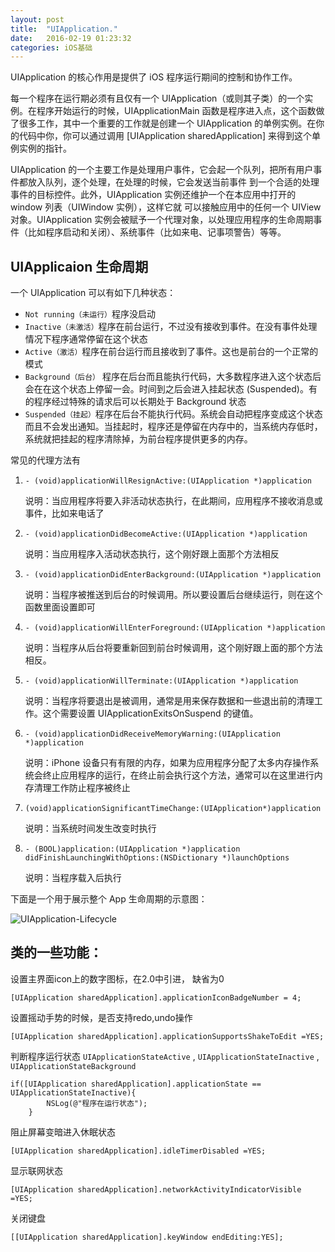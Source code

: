 ```yaml
---
layout: post
title:  "UIApplication."
date:   2016-02-19 01:23:32
categories: iOS基础
---
```


UIApplication 的核心作用是提供了 iOS 程序运行期间的控制和协作工作。

每一个程序在运行期必须有且仅有一个 UIApplication（或则其子类）的一个实例。在程序开始运行的时候，UIApplicationMain 函数是程序进入点，这个函数做了很多工作，其中一个重要的工作就是创建一个 UIApplication 的单例实例。在你的代码中你，你可以通过调用 [UIApplication sharedApplication] 来得到这个单例实例的指针。

UIApplication 的一个主要工作是处理用户事件，它会起一个队列，把所有用户事件都放入队列，逐个处理，在处理的时候，它会发送当前事件 到一个合适的处理事件的目标控件。此外，UIApplication 实例还维护一个在本应用中打开的 window 列表（UIWindow 实例），这样它就 可以接触应用中的任何一个 UIView 对象。UIApplication 实例会被赋予一个代理对象，以处理应用程序的生命周期事件（比如程序启动和关闭）、系统事件（比如来电、记事项警告）等等。

## UIApplicaion 生命周期

一个 UIApplication 可以有如下几种状态：

* `Not running（未运行）`程序没启动
* `Inactive（未激活）`程序在前台运行，不过没有接收到事件。在没有事件处理情况下程序通常停留在这个状态
* `Active（激活）`程序在前台运行而且接收到了事件。这也是前台的一个正常的模式
* `Background（后台）` 程序在后台而且能执行代码，大多数程序进入这个状态后会在在这个状态上停留一会。时间到之后会进入挂起状态 (Suspended)。有的程序经过特殊的请求后可以长期处于 Background 状态
* `Suspended（挂起）`程序在后台不能执行代码。系统会自动把程序变成这个状态而且不会发出通知。当挂起时，程序还是停留在内存中的，当系统内存低时，系统就把挂起的程序清除掉，为前台程序提供更多的内存。

常见的代理方法有

1. `- (void)applicationWillResignActive:(UIApplication *)application`

    说明：当应用程序将要入非活动状态执行，在此期间，应用程序不接收消息或事件，比如来电话了

2. `- (void)applicationDidBecomeActive:(UIApplication *)application`

    说明：当应用程序入活动状态执行，这个刚好跟上面那个方法相反

3. `- (void)applicationDidEnterBackground:(UIApplication *)application`

    说明：当程序被推送到后台的时候调用。所以要设置后台继续运行，则在这个函数里面设置即可

4. `- (void)applicationWillEnterForeground:(UIApplication *)application`

    说明：当程序从后台将要重新回到前台时候调用，这个刚好跟上面的那个方法相反。

5. `- (void)applicationWillTerminate:(UIApplication *)application`

    说明：当程序将要退出是被调用，通常是用来保存数据和一些退出前的清理工作。这个需要设置 UIApplicationExitsOnSuspend 的键值。

6. `- (void)applicationDidReceiveMemoryWarning:(UIApplication *)application`

    说明：iPhone 设备只有有限的内存，如果为应用程序分配了太多内存操作系统会终止应用程序的运行，在终止前会执行这个方法，通常可以在这里进行内存清理工作防止程序被终止

7. `(void)applicationSignificantTimeChange:(UIApplication*)application`

    说明：当系统时间发生改变时执行

8. `- (BOOL)application:(UIApplication *)application didFinishLaunchingWithOptions:(NSDictionary *)launchOptions`

    说明：当程序载入后执行

下面是一个用于展示整个 App 生命周期的示意图：

![UIApplication-Lifecycle](http://i.stack.imgur.com/c2d1D.jpg)

## 类的一些功能：

设置主界面icon上的数字图标，在2.0中引进， 缺省为0

```
[UIApplication sharedApplication].applicationIconBadgeNumber = 4;
```

设置摇动手势的时候，是否支持redo,undo操作

```
[UIApplication sharedApplication].applicationSupportsShakeToEdit =YES;
```

判断程序运行状态
 `UIApplicationStateActive` , `UIApplicationStateInactive` , `UIApplicationStateBackground`
 
```
if([UIApplication sharedApplication].applicationState == UIApplicationStateInactive){
        NSLog(@"程序在运行状态");
    }
```

阻止屏幕变暗进入休眠状态

```
[UIApplication sharedApplication].idleTimerDisabled =YES;
```

显示联网状态

```
[UIApplication sharedApplication].networkActivityIndicatorVisible =YES;
```

关闭键盘

```
[[UIApplication sharedApplication].keyWindow endEditing:YES];
```


